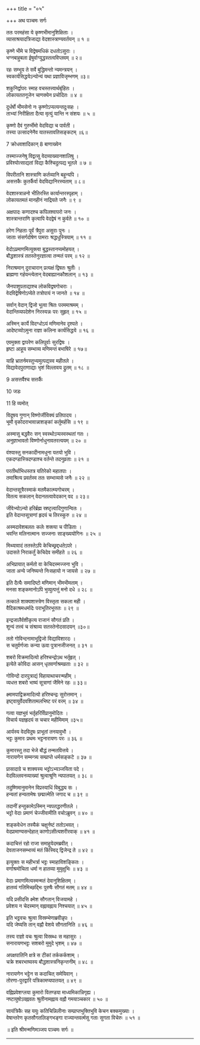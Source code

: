 +++
title = "०५"

+++
अथ पञ्चमः सर्गः

ततः परमहंसा ये कृष्णभीमानुशिक्षिताः ।  
व्यासाश्रयादत्रिजाद्या वेदशास्त्राण्यवर्तयन् ॥ १ ॥

कृष्णे भीमे च विद्वेषमधिकं दधतोऽसुराः ।  
भग्नबाहुबला ईषुर्वाग्युद्धस्तत्वविप्लवम् ॥ २॥

रहः सम्भूय ते सर्वे  बुद्धिमन्तो न्यमन्त्रयन् ।  
स्वकार्यसिद्धयेऽन्योन्यं यथा प्रज्ञाविजृम्भणम् ॥३॥

शकुनिर्द्वापरः स्माह वचस्तत्त्वार्थबृंहितः ।  
लोकायततनूजेन चाणक्येन प्रचोदितः ॥ ४ ॥

दुर्धर्षो भीमसेनो नः कृष्णोऽप्यत्यन्तदुःसहः ।  
ताभ्यां निरीक्षिता दैत्या मृत्युं यान्ति न संशयः ॥ ५ ॥

कृष्णो दैवं गुरुर्भीमो वेदविद्या च पार्वती ।  
तस्या उत्सादनेनैव यातस्तावतिसङ्कटम् ॥६॥

7 क्रोधवशादिकान् 8 बाणाख्येन

तस्माज्जनेषु विद्वत्सु वेदव्याख्यानशालिषु ।  
प्रविश्योत्साद्यतां विद्या कैश्चिदुत्पद्य भूतले ॥ ७ ॥

विपरीतानि शास्त्राणि कर्तव्यानि बहून्यपि ।  
असत्तकैः कुतर्कैर्वा वेदविद्यानिरस्यताम् ॥ ८॥ 

वेदशास्त्रान्ननो भीतिरस्ति कार्यान्तरस्पृहाम् ।  
लोकायतमतं मानहीनं नाद्रियते जनैः ॥ ९ ॥

अक्षपादः कणादश्च कपिलश्वापरो जनः ।  
शास्त्रान्तराणि कृत्वापि वेदद्वेषं न कुर्वते ॥ १० ॥

हरेण निहताः पूर्वं त्रैपुरा असुराः पुनः ।  
जाताः संसर्गदोषेण पामराः श्रद्धधुस्त्रियाम् ॥ ११ ॥

वेदोऽप्रमाणमित्युक्त्वा बुद्धस्तानप्यमोहयत् ।  
बौद्धशास्त्रं ततस्तेनुरज्ञात्वा तन्मतं परम् ॥ १२ ॥

निराश्रमान् दुराचारान् प्रत्यक्षं द्विषतः श्रुतीः ।  
ब्राह्मणा गर्हयन्त्येतान् वेदबाह्यानकौशलान् ॥ १३ ॥

जैनपाशुपताद्याश्च लोकविद्वषगोचराः ।  
वेदविद्वेषिणोऽप्येते तत्रोपायं न जानते ॥ १४ ॥

सर्वान् वेदान् द्विजो भूत्वा श्रितः परममाश्रमम् ।  
वेदान्तिव्यपदेशेन निरस्यन्नः परः सुहृत् ॥ १५ ॥

अस्मिन् कार्ये विदग्धोऽयं मणिमानेव दृश्यते ।  
आदेष्टव्योऽमुना राज्ञा कलिना कार्यसिद्धये ॥ १६ ॥

एवमुक्ता द्वापरेण कलिपूर्वाः सुरद्विषः ।  
हृष्टा आहूय सम्भाव्य मणिमन्तं बभाषिरे ॥ १७॥

याहि भ्रातर्नमस्तुभ्यमुत्पद्यस्व महीतले ।  
विद्यावेदपुराणाद्याः भृशं विल्लावय द्रुतम् ॥ १८ ॥

9 असत्तर्वैश्च सत्तर्कैः

10 जडः

11 हि व्यमोत्

विदूषय गुणान् विष्णोर्जीविक्यं प्रतिपादय ।  
भूमौ वृकोदराभावान्नाशङ्कां कर्तुमर्हसि ॥ १९ ॥

अस्मासु बद्धवैरः सन् स्वस्थोऽप्यस्वस्थतां गतः ।  
अनुज्ञाभावतो विष्णोर्नाधुनावतरत्ययम् ॥ २० ॥

वंश्यास्तु सनकादीनामधुना यतयो भुवि ।  
एकदण्डास्त्रिदण्डाश्च वर्तन्ते तदनुव्रताः ॥ २१ ॥

परतीर्थाभिधस्तत्र यतिरेको महातपाः ।  
तमाश्रित्य प्रवर्तस्व ततः सम्भाव्यसे जनैः ॥ २२ ॥

वेदान्तसूत्रैरस्माकं मतमैकात्म्यगोचरम् ।  
वितत्य सकलान् वेदानतत्वावेदकान् वद ॥ २३॥

जीवेभ्योऽन्यो हरिर्ब्रह्म स्रष्टृत्वादिगुणान्वितः ।  
इति वेदान्तसूत्राणां हृदयं च तिरस्कुरु ॥ २४ ॥

अस्मदावेशबलतः कलेः शक्त्या च पीडिताः ।  
भवन्ति मलिनात्मानः सज्जनाः साङ्ख्ययोगिनः ॥ २५ ॥

मिथ्यावादं ततस्तेऽपि केचिच्छ्रद्दधतेऽपरे ।  
उदासते निराकर्तुं केचिदेव समीहते ॥ २६ ॥

अभिप्रायात् कर्मतो वा केचिदस्मज्जना भुवि ।  
जाता अन्ये जनिष्यन्ते निःसहायो न जायसे ॥ २७ ॥

इति दैत्यैः समादिष्टो मणिमान् भीमभीमताम् ।  
मनसा शङ्कमानोऽपि भुव्युत्पत्तुं मनो दधे ॥ २८ ॥

तत्काले शाक्यशास्त्रेण विस्तृता सकला मही ।  
वैदिकाश्रमधर्मादेः पराभूतिरभूत्ततः ॥ २९ ॥

इन्द्रजालैर्वशीकृत्य राजानं सौगतं प्रति ।  
शून्यं तत्त्वं च संश्राव्य सतस्तेनोदसादयन् ॥३०॥

ततो गोविन्दनामाभूद्विजो विद्याविशारदः ।  
स चतुर्वर्णजाः कन्या ऊवा पुत्रानजीजनत् ॥ ३१ ॥

शबरो विक्रमादित्यो हरिश्चन्द्रोऽथ भर्तृहृत् ।  
इत्येते कोविदा आसन् धृतवर्णाश्रमव्रताः ॥ ३२ ॥

गोविन्दो दारपुत्राद्यं विहायाथाचरन्महीम् ।  
व्यधत्त शबरो भाष्यं सूत्राणां जैमिने रहः ॥ ३३॥

क्ष्मामपाद्विक्रमादित्यो हरिश्चन्द्रः सुरोत्तमान् ।  
इष्ट्वायुर्वेदवशितामलभिष्ट परं वरम् ॥ ३४ ॥

गत्वा यज्ञभुवं भर्तृहरिर्विप्रानुमोदितः ।  
विचार्य यज्ञहृदयं स चचार महीमिमाम् ॥३५॥

आर्यस्य वेदविदुषः प्राभूतां तनयावुभौ ।  
भट्टः कुमारः प्रथमः भट्टनारायणः परः ॥ ३६ ॥

कुमारस्तु तदा भेजे बौद्धं तन्मतवित्तये ।  
नारायणेन सम्मन्त्र्य सम्प्राप्ते धर्मसङ्कटे ॥ ३७ ॥

प्रासादाग्रे च शाक्यस्य भट्टोऽभ्यञ्जयिता पदे ।  
वेदविल्लवनव्याख्यां श्रुत्वाश्रूणि न्यपातयत् ॥ ३८ ॥

तदुष्णिमानुमानेन विप्रस्याधिं विबुद्ध्य सः ।  
हन्यतां हन्यतामेषः छद्मात्मेति जगाद च ॥ ३९ ॥

तदानीं हन्तुकामेऽस्मिन् न्यपतद्धरणीतले ।  
भट्टो वेदाः प्रमाणं चेज्जीवामीति वचोऽब्रुवन् ॥ ४० ॥

शङ्कवेधेन तस्यैकं चक्षुर्नष्टं ततोऽभवत् ।  
वेदप्रामाण्यसन्देहात् काणोऽसीत्यशरीरवाक् ॥ ४१ ॥

कदाचित्तं रहो राजा समाहूयेदमब्रवीत् ।  
देवताजनसम्भाव्यं मतं किंस्विद् द्विजेन्द्र ते ॥ ४२ ॥

इत्युक्तः स महीभर्त्रा भट्टः स्माहाविशङ्कितः ।  
वर्णाश्रमोचिता धर्मा न हातव्या मुमुक्षुभिः ॥ ४३ ॥

वेदाः प्रमाणमित्यस्मन्मतं देवानुशिक्षितम् ।  
हातव्यं गतिमिच्छद्भिः पुरुषैः सौगतं मतम् ॥ ४४ ॥

यदि प्रसीदसि क्ष्मेश सौगतान् विजयामहे ।  
प्रवेशय न चेदस्मान् वह्नावह्नाय निश्चयात् ॥ ४५ ॥

इति भट्टवचः श्रुत्वा विस्रम्भेणाब्रवीन्नृपः ।  
यदि जेष्यसि तान् वह्नौ वेशये सौगतानिति ॥ ४६ ॥

तस्य राज्ञो वचः श्रुत्वा विस्रब्धः स महासुरः ।  
सनारायणभट्टः सशबरो मुमुदे भृशम् ॥ ४७ ॥

अपक्षपातिनि क्षत्रे स टीकां तर्ककर्कशाम् ।  
चक्रे शबरभाष्यस्य बौद्धशास्त्रनिकृन्तनीम् ॥ ४८ ॥

नारायणेन भट्टेन स कदाचित् समेयिवान् ।  
तोरणा-पुरद्वारि पत्रिकामप्यपातयत् ॥ ४९ ॥

वह्निप्रवेशग्लया कुमारो वितण्डया माध्यमिकान्निगृह्य ।  
नष्टायुषोऽपह्नवतः श्रुतीनामह्नाय वह्नौ गमयाञ्चकार ॥ ५० ॥

सायंत्रिकैः सह ययुः कतिचिन्निलीनाः
सम्प्राप्तभुक्तिभुवि केचन बक्कमुख्याः ।  
वेषान्तरेण कृतसौगतलिङ्गभङ्गा
राज्यान्तवर्त्मसु गताः सुगता विचेरुः ॥ ५१ ॥

॥ इति श्रीमन्मणिमञ्जय पञ्चमः सर्गः ॥

--------------
